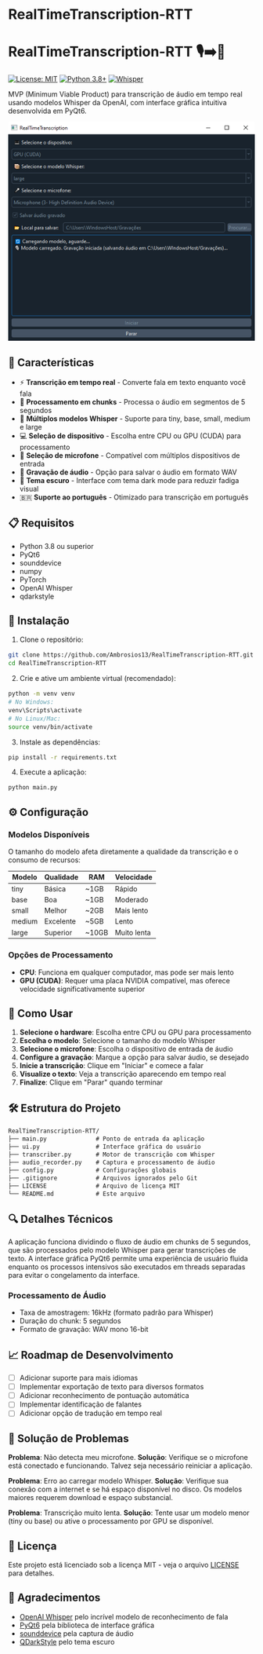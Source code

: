 # RealTimeTranscription-RTT

# RealTimeTranscription-RTT 🎙️➡️📝

[![License: MIT](https://img.shields.io/badge/License-MIT-yellow.svg)](https://opensource.org/licenses/MIT)
[![Python 3.8+](https://img.shields.io/badge/python-3.8+-blue.svg)](https://www.python.org/downloads/)
[![Whisper](https://img.shields.io/badge/OpenAI-Whisper-green.svg)](https://github.com/openai/whisper)

MVP (Minimum Viable Product) para transcrição de áudio em tempo real usando modelos Whisper da OpenAI, com interface gráfica intuitiva desenvolvida em PyQt6.

![RTT Screenshot](image.png)

## 🌟 Características

- ⚡ **Transcrição em tempo real** - Converte fala em texto enquanto você fala
- 🔄 **Processamento em chunks** - Processa o áudio em segmentos de 5 segundos
- 🧠 **Múltiplos modelos Whisper** - Suporte para tiny, base, small, medium e large
- 💻 **Seleção de dispositivo** - Escolha entre CPU ou GPU (CUDA) para processamento
- 🎤 **Seleção de microfone** - Compatível com múltiplos dispositivos de entrada
- 💾 **Gravação de áudio** - Opção para salvar o áudio em formato WAV
- 🌙 **Tema escuro** - Interface com tema dark mode para reduzir fadiga visual
- 🇧🇷 **Suporte ao português** - Otimizado para transcrição em português

## 📋 Requisitos

- Python 3.8 ou superior
- PyQt6
- sounddevice
- numpy
- PyTorch
- OpenAI Whisper
- qdarkstyle

## 🚀 Instalação

1. Clone o repositório:
```bash
git clone https://github.com/Ambrosios13/RealTimeTranscription-RTT.git
cd RealTimeTranscription-RTT
```

2. Crie e ative um ambiente virtual (recomendado):
```bash
python -m venv venv
# No Windows:
venv\Scripts\activate
# No Linux/Mac:
source venv/bin/activate
```

3. Instale as dependências:
```bash
pip install -r requirements.txt
```

4. Execute a aplicação:
```bash
python main.py
```

## ⚙️ Configuração

### Modelos Disponíveis
O tamanho do modelo afeta diretamente a qualidade da transcrição e o consumo de recursos:

| Modelo  | Qualidade | RAM | Velocidade |
|---------|-----------|-----|------------|
| tiny    | Básica    | ~1GB  | Rápido     |
| base    | Boa       | ~1GB  | Moderado   |
| small   | Melhor    | ~2GB  | Mais lento |
| medium  | Excelente | ~5GB  | Lento      |
| large   | Superior  | ~10GB | Muito lenta|

### Opções de Processamento
- **CPU**: Funciona em qualquer computador, mas pode ser mais lento
- **GPU (CUDA)**: Requer uma placa NVIDIA compatível, mas oferece velocidade significativamente superior

## 📱 Como Usar

1. **Selecione o hardware**: Escolha entre CPU ou GPU para processamento
2. **Escolha o modelo**: Selecione o tamanho do modelo Whisper
3. **Selecione o microfone**: Escolha o dispositivo de entrada de áudio
4. **Configure a gravação**: Marque a opção para salvar áudio, se desejado
5. **Inicie a transcrição**: Clique em "Iniciar" e comece a falar
6. **Visualize o texto**: Veja a transcrição aparecendo em tempo real
7. **Finalize**: Clique em "Parar" quando terminar

## 🛠️ Estrutura do Projeto

```
RealTimeTranscription-RTT/
├── main.py              # Ponto de entrada da aplicação
├── ui.py                # Interface gráfica do usuário
├── transcriber.py       # Motor de transcrição com Whisper
├── audio_recorder.py    # Captura e processamento de áudio
├── config.py            # Configurações globais
├── .gitignore           # Arquivos ignorados pelo Git
├── LICENSE              # Arquivo de licença MIT
└── README.md            # Este arquivo
```

## 🔍 Detalhes Técnicos

A aplicação funciona dividindo o fluxo de áudio em chunks de 5 segundos, que são processados pelo modelo Whisper para gerar transcrições de texto. A interface gráfica PyQt6 permite uma experiência de usuário fluida enquanto os processos intensivos são executados em threads separadas para evitar o congelamento da interface.

### Processamento de Áudio
- Taxa de amostragem: 16kHz (formato padrão para Whisper)
- Duração do chunk: 5 segundos
- Formato de gravação: WAV mono 16-bit

## 📈 Roadmap de Desenvolvimento

- [ ] Adicionar suporte para mais idiomas
- [ ] Implementar exportação de texto para diversos formatos
- [ ] Adicionar reconhecimento de pontuação automática
- [ ] Implementar identificação de falantes
- [ ] Adicionar opção de tradução em tempo real

## 🤔 Solução de Problemas

**Problema**: Não detecta meu microfone.
**Solução**: Verifique se o microfone está conectado e funcionando. Talvez seja necessário reiniciar a aplicação.

**Problema**: Erro ao carregar modelo Whisper.
**Solução**: Verifique sua conexão com a internet e se há espaço disponível no disco. Os modelos maiores requerem download e espaço substancial.

**Problema**: Transcrição muito lenta.
**Solução**: Tente usar um modelo menor (tiny ou base) ou ative o processamento por GPU se disponível.

## 📄 Licença

Este projeto está licenciado sob a licença MIT - veja o arquivo [LICENSE](LICENSE) para detalhes.

## 🙏 Agradecimentos

- [OpenAI Whisper](https://github.com/openai/whisper) pelo incrível modelo de reconhecimento de fala
- [PyQt6](https://www.riverbankcomputing.com/software/pyqt/) pela biblioteca de interface gráfica
- [sounddevice](https://python-sounddevice.readthedocs.io/) pela captura de áudio
- [QDarkStyle](https://github.com/ColinDuquesnoy/QDarkStyleSheet) pelo tema escuro
